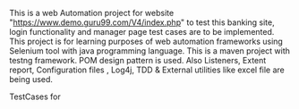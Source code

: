 This is a web Automation project for website "https://www.demo.guru99.com/V4/index.php" to test this banking site, login functionality and manager page test cases are to be implemented. This project is for learning purposes of web automation frameworks using Selenium tool with java programming language. This is a maven project with testng framework. POM design pattern is used. Also Listeners, Extent report, Configuration files , Log4j, TDD & External utilities like excel file are being used.

TestCases for 
